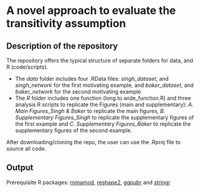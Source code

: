 # A novel approach to evaluate the transitivity assumption 

## Description of the repository

The repository offers the typical structure of separate folders for data, and R (code/scripts).
* The _data_ folder includes four .RData files: _singh_dataset_, and _singh_network_ for the first motivating example, and _baker_dataset_, and _baker_network_ for the second motivating example
* The _R_ folder includes one function (long.to.wide_function.R) and three analysis R scripts to replicate the Figures (main and supplementary): _A. Main Figures_Singh & Baker_ to replicate the main figures, _B. Supplementary Figures_Singh_ to replicate the supplementary figures of the first example and _C. Supplementary Figures_Baker_ to replicate the supplementary figures of the second example.

After downloading/cloning the repo, the user can use the .Rproj file to source all code.

## Output 
Prerequisite R packages: [rnmamod](https://CRAN.R-project.org/package=rnmamod), [reshape2](https://CRAN.R-project.org/package=reshape2), [ggpubr](https://cran.r-project.org/web/packages/ggpubr/) and [stringr](https://CRAN.R-project.org/package=stringr)
